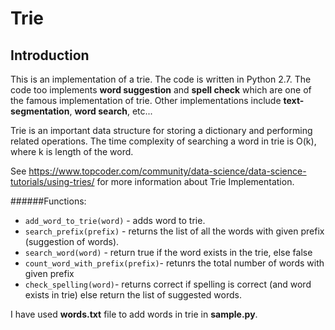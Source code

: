 Trie
=======

Introduction
------------
This is an implementation of a trie. The code is written in Python 2.7. The code too implements **word suggestion** and **spell check** which are one of the famous implementation of trie. Other implementations include **text-segmentation**, **word search**, etc...

Trie is an important data structure for storing a dictionary and performing related operations. The time complexity of searching a word in trie is O(k), where k is length of the word.

See https://www.topcoder.com/community/data-science/data-science-tutorials/using-tries/ for more information about Trie Implementation.

######Functions:
* `add_word_to_trie(word)` - adds word to trie.
* `search_prefix(prefix)` - returns the list of all the words with given prefix (suggestion of words).
* `search_word(word)` - return true if the word exists in the trie, else false
* `count_word_with_prefix(prefix)`- retunrs the total number of words with given prefix
* `check_spelling(word)`- returns correct if spelling is correct (and word exists in trie) else return the list of suggested words.

I have used **words.txt** file to add words in trie in **sample.py**.
